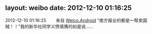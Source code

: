 layout: weibo
date: 2012-12-10 01:16:25
---
2012-12-10 01:16:25  &nbsp;&nbsp;&nbsp;&nbsp;&nbsp;&nbsp; 来自 <a href="http://app.weibo.com/t/feed/l4RWD" rel="nofollow">Weico.Android</a>
“南方报业的都是一帮卖国贼！！”我的新华社同学义愤填膺的如是说…… ​​​
